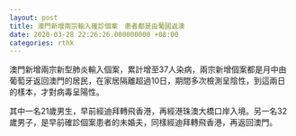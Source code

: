 ```yaml
---
layout: post
title: 澳門新增兩宗輸入確診個案　患者都是由葡國返澳
date: 2020-03-28 22:26:26.000000000 +08:00
categories: rthk
---
```


澳門新增兩宗新型肺炎輸入個案，累計增至37人染病，兩宗新增個案都是月中由葡萄牙返回澳門的居民，在家居隔離超過10日，期間多次檢測呈陰性，到這兩日的樣本，才對病毒呈陽性。

其中一名21歲男生，早前經迪拜轉飛香港，再經港珠澳大橋口岸入境。另一名32歲男子，是早前確診個案患者的未婚夫，同樣經迪拜轉飛香港，再返回澳門。
